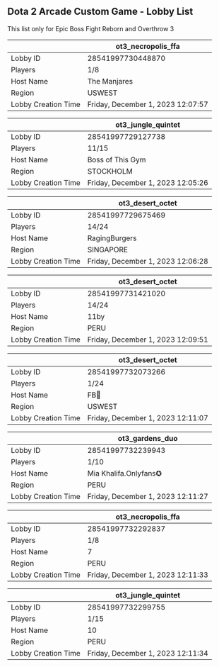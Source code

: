 ## Dota 2 Arcade Custom Game - Lobby List

This list only for Epic Boss Fight Reborn and Overthrow 3

|  | ot3_necropolis_ffa |
| ------ | ------ |
| Lobby ID | 28541997730448870 |
| Players | 1/8 |
| Host Name | The Manjares |
| Region | USWEST |
| Lobby Creation Time | Friday, December 1, 2023 12:07:57 |


|  | ot3_jungle_quintet |
| ------ | ------ |
| Lobby ID | 28541997729127738 |
| Players | 11/15 |
| Host Name | Boss of This Gym |
| Region | STOCKHOLM |
| Lobby Creation Time | Friday, December 1, 2023 12:05:26 |


|  | ot3_desert_octet |
| ------ | ------ |
| Lobby ID | 28541997729675469 |
| Players | 14/24 |
| Host Name | RagingBurgers |
| Region | SINGAPORE |
| Lobby Creation Time | Friday, December 1, 2023 12:06:28 |


|  | ot3_desert_octet |
| ------ | ------ |
| Lobby ID | 28541997731421020 |
| Players | 14/24 |
| Host Name | 11by |
| Region | PERU |
| Lobby Creation Time | Friday, December 1, 2023 12:09:51 |


|  | ot3_desert_octet |
| ------ | ------ |
| Lobby ID | 28541997732073266 |
| Players | 1/24 |
| Host Name | FB🦃 |
| Region | USWEST |
| Lobby Creation Time | Friday, December 1, 2023 12:11:07 |


|  | ot3_gardens_duo |
| ------ | ------ |
| Lobby ID | 28541997732239943 |
| Players | 1/10 |
| Host Name | Mia Khalifa.Onlyfans✪ |
| Region | PERU |
| Lobby Creation Time | Friday, December 1, 2023 12:11:27 |


|  | ot3_necropolis_ffa |
| ------ | ------ |
| Lobby ID | 28541997732292837 |
| Players | 1/8 |
| Host Name | 7 |
| Region | PERU |
| Lobby Creation Time | Friday, December 1, 2023 12:11:33 |


|  | ot3_jungle_quintet |
| ------ | ------ |
| Lobby ID | 28541997732299755 |
| Players | 1/15 |
| Host Name | 10 |
| Region | PERU |
| Lobby Creation Time | Friday, December 1, 2023 12:11:34 |


